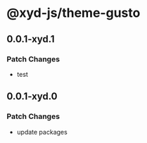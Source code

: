 # @xyd-js/theme-gusto

## 0.0.1-xyd.1

### Patch Changes

- test

## 0.0.1-xyd.0

### Patch Changes

- update packages
